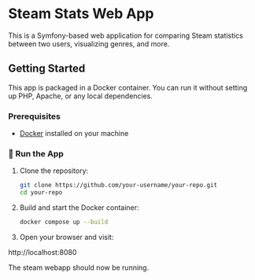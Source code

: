 # Steam Stats Web App

This is a Symfony-based web application for comparing Steam statistics between two users, visualizing genres, and more.

## Getting Started

This app is packaged in a Docker container. You can run it without setting up PHP, Apache, or any local dependencies.

### Prerequisites

- [Docker](https://www.docker.com/) installed on your machine

### 🐳 Run the App

1. Clone the repository:

   ```bash
   git clone https://github.com/your-username/your-repo.git
   cd your-repo

2. Build and start the Docker container:
     ``` bash
   docker compose up --build
   
3. Open your browser and visit:

http://localhost:8080

The steam webapp should now be running.
